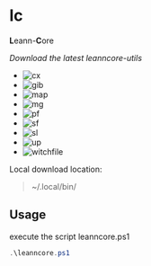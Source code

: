 # lc

**L**eann-**C**ore

*Download the latest leanncore-utils*

- ![cx](https://github.com/Phydon/cx)
- ![gib](https://github.com/Phydon/gib)
- ![map](https://github.com/Phydon/map)
- ![mg](https://github.com/Phydon/mg)
- ![pf](https://github.com/Phydon/pf)
- ![sf](https://github.com/Phydon/sf)
- ![sl](https://github.com/Phydon/sl)
- ![up](https://github.com/Phydon/up)
- ![witchfile](https://github.com/Phydon/witchfile)

Local download location: 
> ~/.local/bin/

## Usage

execute the script leanncore.ps1

```powershell
.\leanncore.ps1
```
